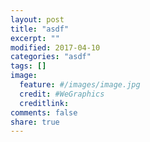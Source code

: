 ```yaml
---
layout: post
title: "asdf"
excerpt: ""
modified: 2017-04-10
categories: "asdf"
tags: []
image:
  feature: #/images/image.jpg
  credit: #WeGraphics
  creditlink: 
comments: false
share: true
---
```

